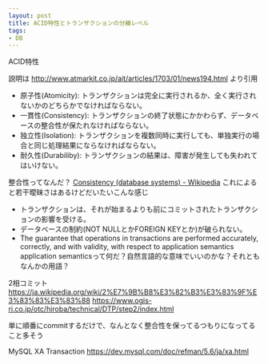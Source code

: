 ```yaml
---
layout: post
title: ACID特性とトランザクションの分離レベル
tags:
- DB
---
```


ACID特性

説明は http://www.atmarkit.co.jp/ait/articles/1703/01/news194.html より引用

* 原子性(Atomicity): トランザクションは完全に実行されるか、全く実行されないかのどちらかでなければならない。
* 一貫性(Consistency): トランザクションの終了状態にかかわらず、データベースの整合性が保たれなければならない。
* 独立性(Isolation): トランザクションを複数同時に実行しても、単独実行の場合と同じ処理結果にならなければならない。
* 耐久性(Durabiliby): トランザクションの結果は、障害が発生しても失われてはいけない。


整合性ってなんだ？
[Consistency (database systems) - Wikipedia](https://en.wikipedia.org/wiki/Consistency_(database_systems))
これによると若干曖昧さはあるけどだいたいこんな感じ
* トランザクションは、それが始まるよりも前にコミットされたトランザクションの影響を受ける。
* データベースの制約(NOT NULLとかFOREIGN KEYとか)が破られない。
* The guarantee that operations in transactions are performed accurately, correctly, and with validity, with respect to application semantics
application semanticsって何だ？自然言語的な意味でいいのかな？それともなんかの用語？


2相コミット
https://ja.wikipedia.org/wiki/2%E7%9B%B8%E3%82%B3%E3%83%9F%E3%83%83%E3%83%88
https://www.ogis-ri.co.jp/otc/hiroba/technical/DTP/step2/index.html

単に順番にcommitするだけで、なんとなく整合性を保ってるつもりになってること多そう

MySQL XA Transaction
https://dev.mysql.com/doc/refman/5.6/ja/xa.html

